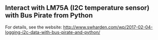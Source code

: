## Interact with LM75A (I2C temperature sensor) with Bus Pirate from Python
For details, see the website: http://www.swharden.com/wp/2017-02-04-logging-i2c-data-with-bus-pirate-and-python/
